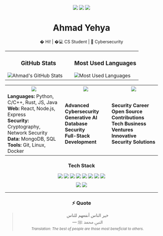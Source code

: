 
<div align="center">
  <img src="https://img.shields.io/badge/Computer%20Science-TMU-blue?style=for-the-badge" />
  <img src="https://img.shields.io/badge/Cybersecurity-Enthusiast-green?style=for-the-badge" />
  <img src="https://img.shields.io/badge/Lifelong-Learner-orange?style=for-the-badge" />

  # Ahmad Yehya
  � Hi! | �💻 CS Student | 🔐 Cybersecurity 
</div>

<div align="center">
  <table>
    <tr>
      <td width="50%">
        <h3 align="center">GitHub Stats</h3>
        <img src="https://github-readme-stats.vercel.app/api?username=ayehya2&show_icons=true&theme=radical&hide_border=true&cache_seconds=60" alt="Ahmad's GitHub Stats" />
      </td>
      <td width="50%">
        <h3 align="center">Most Used Languages</h3>
        <img src="https://github-readme-stats.vercel.app/api/top-langs/?username=ayehya2&layout=compact&theme=radical&hide_border=true" alt="Most Used Languages" />
      </td>
    </tr>
  </table>
</div>

<table align="center">
  <tr>
    <th><img src="https://img.shields.io/badge/🛠️-SKILLS-0a0a0a?style=flat-square" /></th>
    <th><img src="https://img.shields.io/badge/📚-LEARNING-3572A5?style=flat-square" /></th>
    <th><img src="https://img.shields.io/badge/🎯-GOALS-2ea44f?style=flat-square" /></th>
  </tr>
  <tr>
    <td>
      <b>Languages:</b> Python, C/C++, Rust, JS, Java<br>
      <b>Web:</b> React, Node.js, Express<br>
      <b>Security:</b> Cryptography, Network Security<br>
      <b>Data:</b> MongoDB, SQL<br>
      <b>Tools:</b> Git, Linux, Docker
    </td>
    <td>
      <b>Advanced Cybersecurity</b><br>
      <b>Generative AI</b><br>
      <b>Database Security</b><br>
      <b>Full-Stack Development</b>
    </td>
    <td>
      <b>Security Career</b><br>
      <b>Open Source Contributions</b><br>
      <b>Tech Business Ventures</b><br>
      <b>Innovative Security Solutions</b>
    </td>
  </tr>
</table>

<div align="center">
  <h3>Tech Stack</h3>
  <img src="https://img.shields.io/badge/Python-3776AB?style=for-the-badge&logo=python&logoColor=white" />
  <img src="https://img.shields.io/badge/JavaScript-F7DF1E?style=for-the-badge&logo=javascript&logoColor=black" />
  <img src="https://img.shields.io/badge/C%2B%2B-00599C?style=for-the-badge&logo=c%2B%2B&logoColor=white" />
  <img src="https://img.shields.io/badge/Rust-000000?style=for-the-badge&logo=rust&logoColor=white" />
  <img src="https://img.shields.io/badge/React-20232A?style=for-the-badge&logo=react&logoColor=61DAFB" />
  <img src="https://img.shields.io/badge/Node.js-339933?style=for-the-badge&logo=nodedotjs&logoColor=white" />
  <img src="https://img.shields.io/badge/MongoDB-4EA94B?style=for-the-badge&logo=mongodb&logoColor=white" />
  <img src="https://img.shields.io/badge/Docker-2CA5E0?style=for-the-badge&logo=docker&logoColor=white" />
  
  <div style="margin-top: 10px;">
    <a href="https://github.com/ayehya2"><img src="https://img.shields.io/badge/GitHub-ayehya2-black?style=for-the-badge&logo=github" /></a>
    <a href="https://linkedin.com/in/ahmadyehya"><img src="https://img.shields.io/badge/LinkedIn-Ahmad%20Yehya-blue?style=for-the-badge&logo=linkedin" /></a>
  </div>
</div>

---

<div align="center">
  <h3>⚡ Quote</h3>
  <blockquote>
    خير الناس أنفعهم للناس<br>
    — النبي محمد ﷺ<br>
    <sub><i>Translation: The best of people are those most beneficial to others.</i></sub>
  </blockquote>
</div>
